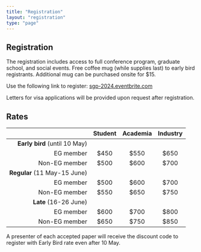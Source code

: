 ```yaml
---
title: "Registration"
layout: "registration"
type: "page"
---
```



## Registration

The registration includes access to full conference program, graduate school, and social events. Free coffee mug (while supplies last) to early bird registrants. Additional mug can be purchased onsite for $15.

Use the following link to register: [sgp-2024.eventbrite.com](https://www.eventbrite.com/e/sgp-2024-tickets-860146460217?aff=oddtdtcreator) 

Letters for visa applications will be provided upon request after registration. 


## Rates

|  | Student | Academia | Industry |
|----------:|:----------:|:----------:|:----------:|
| **Early bird** (until 10 May) |  |  |  |
| EG member | $450 | $550 | $650 |
| Non-EG member | $500 | $600 | $700 |
| **Regular** (11 May-15 June) | | | |
| EG member | $500 | $600 | $700 |
| Non-EG member | $550 | $650 | $750 |
| **Late** (16-26 June) |  |  |  |
| EG member | $600 | $700 | $800 |
| Non-EG member | $650 | $750 | $850 |



A presenter of each accepted paper will receive the discount code to register with Early Bird rate even after 10 May. 



